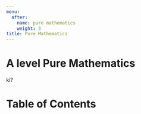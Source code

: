 ```yaml
---
menu:
  after:
    name: pure mathematics
    weight: 3
title: Pure Mathematics
---
```


# A level Pure Mathematics

ki?

# Table of Contents


